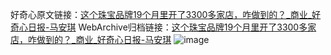好奇心原文链接：[这个珠宝品牌19个月里开了3300多家店，咋做到的？_商业_好奇心日报-马安琪](https://www.qdaily.com/articles/6961.html)
WebArchive归档链接：[这个珠宝品牌19个月里开了3300多家店，咋做到的？_商业_好奇心日报-马安琪](http://web.archive.org/web/20170316011951/http://www.qdaily.com:80/articles/6961.html)
![image](http://ww3.sinaimg.cn/large/007d5XDply1g3wba72ogvj30u03l51kx)
